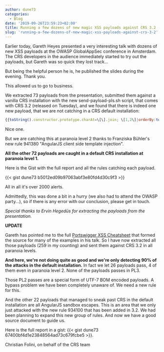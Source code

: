 ```yaml
---
author: dune73
categories:
  - Blog
date: '2019-09-26T23:59:23+02:00'
title: Running a few dozens of new magic XSS payloads against CRS 3.2
slug: 'running-a-few-dozens-of-new-magic-xss-payloads-against-crs-3-2'
---
```



Earlier today, Gareth Heyes presented a very interesting talk with dozens of new XSS payloads at the OWASP GlobalAppSec conference in Amsterdam. The CRS developers in the audience immediately started to try out the payloads, but Gareth was so quick they lost track...  
  
But being the helpful person he is, he published the slides during the evening. Thank you.  
  
This allowed us to go to business.  
  
We extracted 73 payloads from the presentation, submitted them against a vanilla CRS installation with the new send-payload-pls.sh script, that comes with CRS 3.2 (released on Tuesday), and we found that there is indeed one new payload, that we are not catching in a CRS default installation:  
  
```javascript
{{toString().constructor.prototype.charAt=\[\].join; \[1,2\]|orderBy:toString().constructor.fromCharCode(120,61,97,108,101,114,116,40,49,41)}}
```
  
Nice one.  
  
But we are catching this at paranoia level 2 thanks to Franziska Bühler's new rule 941380 "AngularJS client side template injection".  
  
**All the other 72 payloads are caught in a default CRS installation at paranoia level 1.**

Here is the Gist with the full report and all the rules catching each payload.

{{< gist dune73 b5012ed09b97063abf3e80fd4d30c9f3 >}}

All in all it's over 2000 alerts.

Admittedly, this was done a bit in a hurry (we also had to attend the OWASP party...), so if there is any error with our conclusion, please get in touch.  
  
*Special thanks to Ervin Hegedüs for extracting the payloads from the presentation.*

**UPDATE**

Gareth has pointed me to the full [Portswigger XSS Cheatsheet](https://portswigger.net/web-security/cross-site-scripting/cheat-sheet) that formed the source for many of the examples in his talk. So I have now extracted all those payloads (259 in my counting) and sent them against CRS 3.2 in all paranoia levels.  
  
**And here, we're not doing quite as good and we're only detecting 90% of the attacks in the default installation.** In fact we let 26 payloads pass, 4 of them even in paranoia level 2. None of the payloads passes in PL3.  
  
Those PL2 passes are a special form of UTF-7 BOM encoded payloads. A bypass problem we have been completely unaware of. We need a new rule for this.  
  
And the other 22 payloads that managed to sneak past CRS in the default installation are all AngularJS sandbox escapes. This is an area that we only just attacked with the new rule 934100 that has been added in 3.2. We had been planning to expand this new group of rules. And now we have a good source document to guide us.  
  
Here is the full report in a gist: {{< gist dune73 67400bf4d1e23848564ad73c679fcbe5 >}}.

Christian Folini, on behalf of the CRS team
